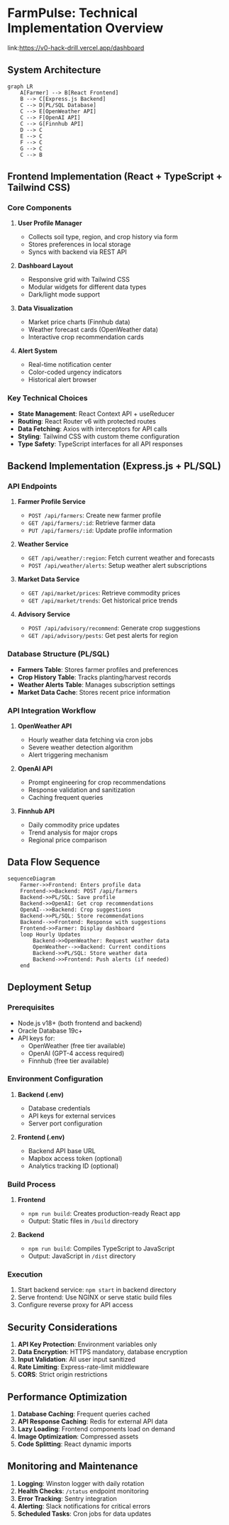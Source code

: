 
# FarmPulse: Technical Implementation Overview

link:https://v0-hack-drill.vercel.app/dashboard


## System Architecture
```mermaid
graph LR
    A[Farmer] --> B[React Frontend]
    B --> C[Express.js Backend]
    C --> D[PL/SQL Database]
    C --> E[OpenWeather API]
    C --> F[OpenAI API]
    C --> G[Finnhub API]
    D --> C
    E --> C
    F --> C
    G --> C
    C --> B
```

## Frontend Implementation (React + TypeScript + Tailwind CSS)

### Core Components
1. **User Profile Manager**
   - Collects soil type, region, and crop history via form
   - Stores preferences in local storage
   - Syncs with backend via REST API

2. **Dashboard Layout**
   - Responsive grid with Tailwind CSS
   - Modular widgets for different data types
   - Dark/light mode support

3. **Data Visualization**
   - Market price charts (Finnhub data)
   - Weather forecast cards (OpenWeather data)
   - Interactive crop recommendation cards

4. **Alert System**
   - Real-time notification center
   - Color-coded urgency indicators
   - Historical alert browser

### Key Technical Choices
- **State Management**: React Context API + useReducer
- **Routing**: React Router v6 with protected routes
- **Data Fetching**: Axios with interceptors for API calls
- **Styling**: Tailwind CSS with custom theme configuration
- **Type Safety**: TypeScript interfaces for all API responses

## Backend Implementation (Express.js + PL/SQL)

### API Endpoints
1. **Farmer Profile Service**
   - `POST /api/farmers`: Create new farmer profile
   - `GET /api/farmers/:id`: Retrieve farmer data
   - `PUT /api/farmers/:id`: Update profile information

2. **Weather Service**
   - `GET /api/weather/:region`: Fetch current weather and forecasts
   - `POST /api/weather/alerts`: Setup weather alert subscriptions

3. **Market Data Service**
   - `GET /api/market/prices`: Retrieve commodity prices
   - `GET /api/market/trends`: Get historical price trends

4. **Advisory Service**
   - `POST /api/advisory/recommend`: Generate crop suggestions
   - `GET /api/advisory/pests`: Get pest alerts for region

### Database Structure (PL/SQL)
- **Farmers Table**: Stores farmer profiles and preferences
- **Crop History Table**: Tracks planting/harvest records
- **Weather Alerts Table**: Manages subscription settings
- **Market Data Cache**: Stores recent price information

### API Integration Workflow
1. **OpenWeather API**
   - Hourly weather data fetching via cron jobs
   - Severe weather detection algorithm
   - Alert triggering mechanism

2. **OpenAI API**
   - Prompt engineering for crop recommendations
   - Response validation and sanitization
   - Caching frequent queries

3. **Finnhub API**
   - Daily commodity price updates
   - Trend analysis for major crops
   - Regional price comparison

## Data Flow Sequence

```mermaid
sequenceDiagram
    Farmer->>Frontend: Enters profile data
    Frontend->>Backend: POST /api/farmers
    Backend->>PL/SQL: Save profile
    Backend->>OpenAI: Get crop recommendations
    OpenAI-->>Backend: Crop suggestions
    Backend->>PL/SQL: Store recommendations
    Backend-->>Frontend: Response with suggestions
    Frontend->>Farmer: Display dashboard
    loop Hourly Updates
        Backend->>OpenWeather: Request weather data
        OpenWeather-->>Backend: Current conditions
        Backend->>PL/SQL: Store weather data
        Backend->>Frontend: Push alerts (if needed)
    end
```

## Deployment Setup

### Prerequisites
- Node.js v18+ (both frontend and backend)
- Oracle Database 19c+
- API keys for:
  - OpenWeather (free tier available)
  - OpenAI (GPT-4 access required)
  - Finnhub (free tier available)

### Environment Configuration
1. **Backend (.env)**
   - Database credentials
   - API keys for external services
   - Server port configuration

2. **Frontend (.env)**
   - Backend API base URL
   - Mapbox access token (optional)
   - Analytics tracking ID (optional)

### Build Process
1. **Frontend**
   - `npm run build`: Creates production-ready React app
   - Output: Static files in `/build` directory

2. **Backend**
   - `npm run build`: Compiles TypeScript to JavaScript
   - Output: JavaScript in `/dist` directory

### Execution
1. Start backend service: `npm start` in backend directory
2. Serve frontend: Use NGINX or serve static build files
3. Configure reverse proxy for API access

## Security Considerations
1. **API Key Protection**: Environment variables only
2. **Data Encryption**: HTTPS mandatory, database encryption
3. **Input Validation**: All user input sanitized
4. **Rate Limiting**: Express-rate-limit middleware
5. **CORS**: Strict origin restrictions

## Performance Optimization
1. **Database Caching**: Frequent queries cached
2. **API Response Caching**: Redis for external API data
3. **Lazy Loading**: Frontend components load on demand
4. **Image Optimization**: Compressed assets
5. **Code Splitting**: React dynamic imports

## Monitoring and Maintenance
1. **Logging**: Winston logger with daily rotation
2. **Health Checks**: `/status` endpoint monitoring
3. **Error Tracking**: Sentry integration
4. **Alerting**: Slack notifications for critical errors
5. **Scheduled Tasks**: Cron jobs for data updates
